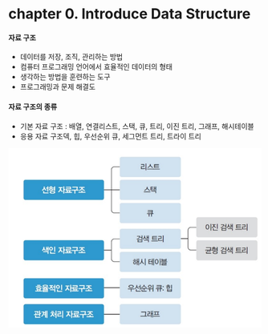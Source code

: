 # chapter 0. Introduce Data Structure

#### 자료 구조
* 데이터를 저장, 조직, 관리하는 방법   
* 컴퓨터 프로그래밍 언어에서 효율적인 데이터의 형태
* 생각하는 방법을 훈련하는 도구
* 프로그래밍과 문제 해결도   

#### 자료 구조의 종류
* 기본 자료 구조 : 배열, 연결리스트, 스택, 큐, 트리, 이진 트리, 그래프, 해시테이블
* 응용 자료 구조덱, 힙, 우선순위 큐, 세그먼트 트리, 트라이 트리
         
![datastructure](https://github.com/BangYunseo/TIL/blob/main/ComputerScience/Data%20Structure/%20Image/ch00/datastructure.PNG) 
